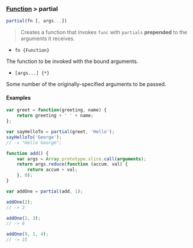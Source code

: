 ### [Function](../) > partial

```js
partial(fn [, args...])
```
> Creates a function that invokes `func` with `partials` **prepended** to the arguments it receives.

- `fn {Function}`

The function to be invoked with the bound arguments.

- `[args...] {*}`

Some number of the originally-specified arguments to be passed.

#### Examples
```js
var greet = function(greeting, name) {
    return greeting + ' ' + name;
};

var sayHelloTo = partial(greet, 'Hello');
sayHelloTo('George');
// -> "Hello George";
```

```js
function add() {
    var args = Array.prototype.slice.call(arguments);
    return args.reduce(function (accum, val) {
        return accum + val;
    }, 0);
}

var addOne = partial(add, 1);

addOne(2);
// -> 3

addOne(2, 3);
// -> 6

addOne(9, 1, 4);
// -> 15
```
